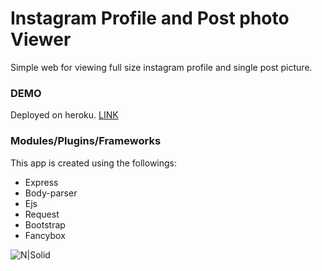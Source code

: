 # Instagram Profile and Post photo Viewer
Simple web for viewing full size instagram profile and single post picture.

### DEMO

Deployed on heroku.  [LINK](https://instagram-image-view.herokuapp.com/)

### Modules/Plugins/Frameworks

This app is created using the followings:

* Express
* Body-parser
* Ejs
* Request
* Bootstrap
* Fancybox

![N|Solid](http://i66.tinypic.com/ojf9er.jpg)
